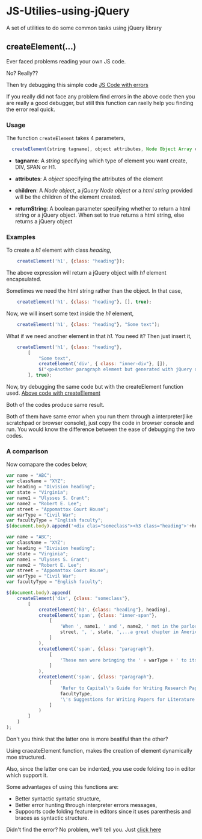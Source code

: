 JS-Utilies-using-jQuery
=======================

A set of utilities to do some common tasks using jQuery library

## createElement(...)
Ever faced problems reading your own JS code.

No? Really??

Then try debugging this simple code [JS Code with errors](https://github.com/mannyhappenings/JS-Utilities-using-jQuery/blob/master/error-trial.js)

If you really did not face any problem find errors in the above code then you are really a good debugger, but still this function can raelly help you finding the error real quick.


### Usage
The function `createElement` takes 4 parameters,

```javascript
  createElement(string tagname[, object attributes, Node Object Array children, boolean returnString])
```

-  **tagname**: A *string* specifying which type of element you want create, DIV, SPAN or H1.

-  **attributes**: A *object* specifying the attributes of the element

-  **children**: A *Node object*, a *jQuery Node object* or a *html string* provided will be the children of the element created.

-  **returnString**: A boolean parameter specifying whether to return a html string or a jQuery object.
When set to true returns a html string, else returns a jQuery object

### Examples
To create a *h1* element with class *heading*,

```javascript
	createElement('h1', {class: "heading"});
```

The above expression will return a jQuery object with *h1* element encapsulated.

Sometimes we need the html string rather than the object. In that case,

```javascript
	createElement('h1', {class: "heading"}, [], true);
```

Now, we will insert some text inside the *h1* element,

```javascript
	createElement('h1', {class: "heading"}, "Some text");
```

What if we need another element in that *h1*. You need it? Then just insert it,

```javascript
	createElement('h1', {class: "heading"}, 
		[
			"Some text",
			createElement('div', { class: "inner-div"}, []),
			$("<p>Another paragraph element but generated with jQuery directly.</p>")
		], true);
```

Now, try debugging the same code but with the createElement function used. [Above code with createElement](https://github.com/mannyhappenings/JS-Utilities-using-jQuery/blob/master/error-trial-with-createElement.js)

Both of the codes produce same result.

Both of them have same error when you run them through a interpreter(like scratchpad or browser console), just copy the code in browser console and run. You would know the difference between the ease of debugging the two codes.


### A comparison
Now comapare the codes below,

```javascript
var name = "ABC";
var className = "XYZ";
var heading = "Division heading";
var state = "Virginia";
var name1 = "Ulysses S. Grant";
var name2 = "Robert E. Lee";
var street = "Appomattox Court House";
var warType = "Civil War";
var facultyType = "English faculty";
$(document.body).append('<div clas="someclass"><h3 class="heading">'+heading+'</h3><span class="inner-span">When '+name1+' and '+name2+' met in the parlor of a modest house at '+street+', '+state+',...a great chapter in American life came to a close.</span><span class="paragraph">These men were bringing the '+warType+' to its virtual finish.</span><span class="paragraph">Refer to Capital\'s Guide for Writing Research Papers and, especially, the '+facultyType+'\'s Suggestions for Writing Papers for Literature Courses for further help in handling quotations.</span></div>');
```

```javascript
var name = "ABC";
var className = "XYZ";
var heading = "Division heading";
var state = "Virginia";
var name1 = "Ulysses S. Grant";
var name2 = "Robert E. Lee";
var street = "Appomattox Court House";
var warType = "Civil War";
var facultyType = "English faculty";

$(document.body).append(
	createElement('div', {class: "someclass"},
		[
			createElement('h3', {class: "heading"}, heading),
			createElement('span', {class: "inner-span"},
				[
					'When ', name1, ' and ', name2, ' met in the parlor of a modest house at ',
					street, ', ', state, ',...a great chapter in American life came to a close.'
				]
			),
			createElement('span', {class: "paragraph"},
				[
					'These men were bringing the ' + warType + ' to its virtual finish.'
				]
			),
			createElement('span', {class: "paragraph"},
				[
					'Refer to Capital\'s Guide for Writing Research Papers and, especially, the ',
					facultyType,
					'\'s Suggestions for Writing Papers for Literature Courses for further help in handling quotations.'
				]
			)
		]
	)
);
```

Don't you think that the latter one is more beatiful than the other?

Using craeateElement function, makes the creation of element dynamically moe structured.

Also, since the latter one can be indented, you use code folding too in editor which support it.


Some advantages of using this functions are:
* Better syntactic syntatic structure,
* Better error hunting through interpreter errors messages,
* Suppoorts code folding feature in editors since it uses parenthesis and braces as syntactic structure.

Didn't find the error? No problem, we'll tell you. Just [click here](https://github.com/mannyhappenings/JS-Utilities-using-jQuery/blob/master/error-solution.js)
